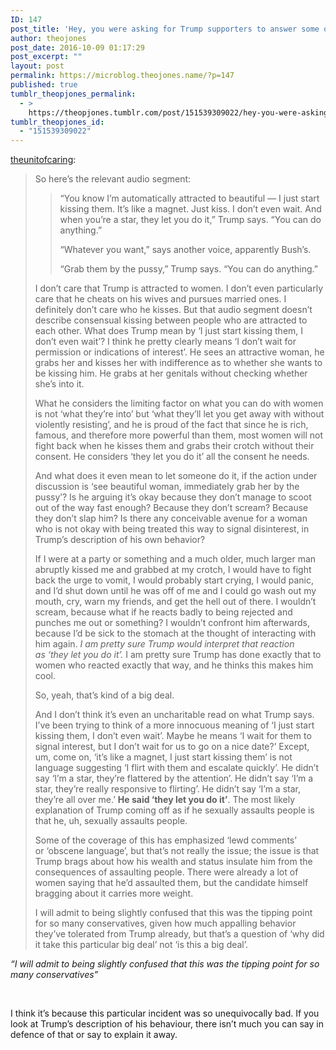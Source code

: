 ```yaml
---
ID: 147
post_title: 'Hey, you were asking for Trump supporters to answer some questions. May I turn the tables on you, since you seem to come to your beliefs through reasoning and won&#8217;t respond by calling me mean names and otherwise ignoring me? Do you actually find the recently released video of Trump talking about kissing women very offensive? If so, why? Or is this just grasping at straws looking for something bad to say about him?'
author: theojones
post_date: 2016-10-09 01:17:29
post_excerpt: ""
layout: post
permalink: https://microblog.theojones.name/?p=147
published: true
tumblr_theopjones_permalink:
  - >
    https://theopjones.tumblr.com/post/151539309022/hey-you-were-asking-for-trump-supporters-to
tumblr_theopjones_id:
  - "151539309022"
---
```

<p><a class="tumblr_blog" href="http://theunitofcaring.tumblr.com/post/151538817376/hey-you-were-asking-for-trump-supporters-to">theunitofcaring</a>:</p>

<blockquote><p>So here’s the relevant audio segment:</p><blockquote><p>“You know I’m automatically attracted to beautiful — I just start kissing them. It’s like a magnet. Just kiss. I don’t even wait. And when you’re a star, they let you do it,” Trump says. “You can do anything.”</p><p>“Whatever you want,” says another voice, apparently Bush’s.</p><p>“Grab them by the pussy,” Trump says. “You can do anything.”</p></blockquote><p>I don’t care that Trump is attracted to women. I don’t even particularly care that he cheats on his wives and pursues married ones. I definitely don’t care who he kisses. But that audio segment doesn’t describe consensual kissing between people who are attracted to each other. What does Trump mean by ‘I just start kissing them, I don’t even wait’? I think he pretty clearly means ‘I don’t wait for permission or indications of interest’. He sees an attractive woman, he grabs her and kisses her with indifference as to whether she wants to be kissing him. He grabs at her genitals without checking whether she’s into it. </p><p>What he considers the limiting factor on what you can do with women is not ‘what they’re into’ but ‘what they’ll let you get away with without violently resisting’, and he is proud of the fact that since he is rich, famous, and therefore more powerful than them, most women will not fight back when he kisses them and grabs their crotch without their consent. He considers ‘they let you do it’ all the consent he needs.</p><p>And what does it even mean to let someone do it, if the action under discussion is ‘see beautiful woman, immediately grab her by the pussy’? Is he arguing it’s okay because they don’t manage to scoot out of the way fast enough? Because they don’t scream? Because they don’t slap him? Is there any conceivable avenue for a woman who is not okay with being treated this way to signal disinterest, in Trump’s description of his own behavior?</p><p>If I were at a party or something and a much older, much larger man abruptly kissed me and grabbed at my crotch, I would have to fight back the urge to vomit, I would probably start crying, I would panic, and I’d shut down until he was off of me and I could go wash out my mouth, cry, warn my friends, and get the hell out of there. I wouldn’t scream, because what if he reacts badly to being rejected and punches me out or something? I wouldn’t confront him afterwards, because I’d be sick to the stomach at the thought of interacting with him again. <i>I am pretty sure Trump would interpret that reaction as ‘they let you do it’.</i> I am pretty sure Trump has done exactly that to women who reacted exactly that way, and he thinks this makes him cool.</p><p>So, yeah, that’s kind of a big deal. </p><p>And I don’t think it’s even an uncharitable read on what Trump says. I’ve been trying to think of a more innocuous meaning of ‘I just start kissing them, I don’t even wait’. Maybe he means ‘I wait for them to signal interest, but I don’t wait for us to go on a nice date?’ Except, um, come on, ‘it’s like a magnet, I just start kissing them’ is not language suggesting ‘I flirt with them and escalate quickly’. He didn’t say ‘I’m a star, they’re flattered by the attention’. He didn’t say ‘I’m a star, they’re really responsive to flirting’. He didn’t say ‘I’m a star, they’re all over me.’ <b>He said ‘they let you do it’</b>. The most likely explanation of Trump coming off as if he sexually assaults people is that he, uh, sexually assaults people.</p><p>Some of the coverage of this has emphasized ‘lewd comments’ or ‘obscene language’, but that’s not really the issue; the issue is that Trump brags about how his wealth and status insulate him from the consequences of assaulting people. There were already a lot of women saying that he’d assaulted them, but the candidate himself bragging about it carries more weight.</p><p>I will admit to being slightly confused that this was the tipping point for so many conservatives, given how much appalling behavior they’ve tolerated from Trump already, but that’s a question of ‘why did it take this particular big deal’ not ‘is this a big deal’.</p></blockquote><p><p><i>“I will admit to being slightly confused that this was the tipping point for so many conservatives”</i><br /></p><p><br /></p><p>I think it’s because this particular incident was so unequivocally bad. If you look at Trump’s description of his behaviour, there isn’t much you can say in defence of that or say to explain it away. </p></p>